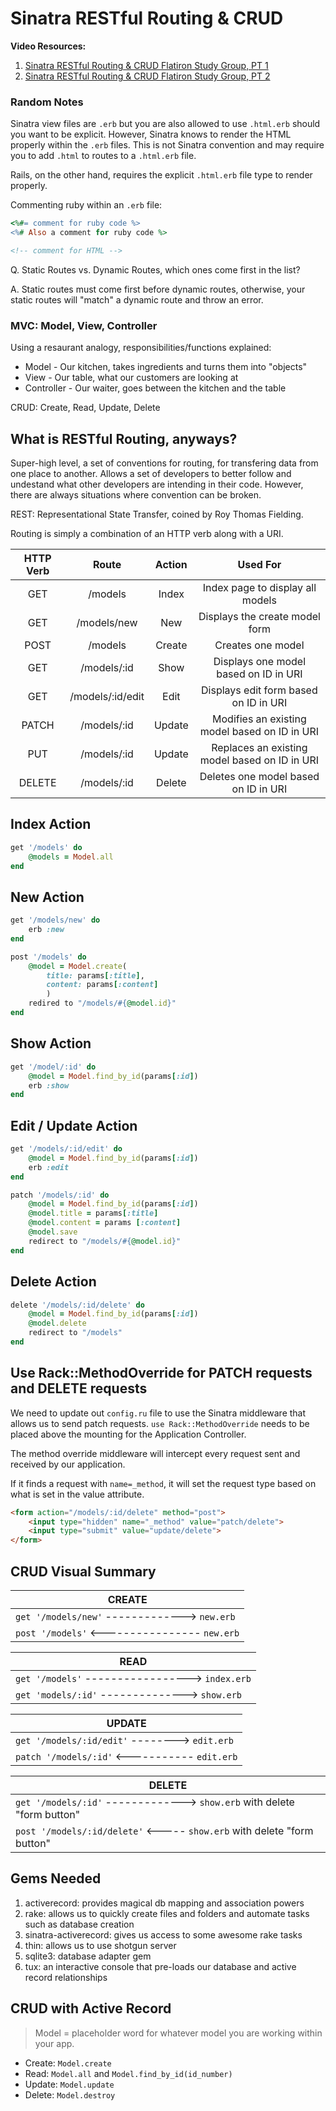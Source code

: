 # Sinatra RESTful Routing & CRUD

**Video Resources:**
1. [Sinatra RESTful Routing & CRUD Flatiron Study Group, PT 1](https://youtu.be/-S540yM5brY)
2. [Sinatra RESTful Routing & CRUD Flatiron Study Group, PT 2](https://youtu.be/OK8QYOKoH7g)

### Random Notes
  
Sinatra view files are `.erb` but you are also allowed to use `.html.erb` should you want to be explicit. However, Sinatra knows to render the HTML properly within the `.erb` files. This is not Sinatra convention and may require you to add `.html` to routes to a `.html.erb` file. 

Rails, on the other hand, requires the explicit `.html.erb` file type to render properly.

Commenting ruby within an `.erb` file:
```ruby
<%#= comment for ruby code %>
<%# Also a comment for ruby code %>
```

```html
<!-- comment for HTML -->
```
Q. Static Routes vs. Dynamic Routes, which ones come first in the list?

A. Static routes must come first before dynamic routes, otherwise, your static routes will "match" a dynamic route and throw an error. 

### MVC: Model, View, Controller

Using a resaurant analogy, responsibilities/functions explained:
  - Model - Our kitchen, takes ingredients and turns them into "objects"
  - View - Our table, what our customers are looking at
  - Controller - Our waiter, goes between the kitchen and the table

CRUD: Create, Read, Update, Delete

## What is RESTful Routing, anyways?

Super-high level, a set of conventions for routing, for transfering data from one place to another. Allows a set of developers to better follow and undestand what other developers are intending in their code. However, there are always situations where convention can be broken. 

REST: Representational State Transfer, coined by Roy Thomas Fielding.

Routing is simply a combination of an HTTP verb along with a URI. 

| HTTP Verb |       Route      | Action |                    Used For                   |
|:---------:|:----------------:|:------:|:---------------------------------------------:|
| GET       | /models          | Index  | Index page to display all models              |
| GET       | /models/new      | New    | Displays the create model form                |
| POST      | /models          | Create | Creates one model                             |
| GET       | /models/:id      | Show   | Displays one model based on ID in URI         |
| GET       | /models/:id/edit | Edit   | Displays edit form based on ID in URI         |
| PATCH     | /models/:id      | Update | Modifies an existing model based on ID in URI |
| PUT       | /models/:id      | Update | Replaces an existing model based on ID in URI |
| DELETE    | /models/:id      | Delete | Deletes one model based on ID in URI          |

## Index Action

```ruby
get '/models' do
    @models = Model.all
end
```

## New Action

```ruby
get '/models/new' do
    erb :new
end

post '/models' do
    @model = Model.create(
        title: params[:title],
        content: params[:content]
        )
    redired to "/models/#{@model.id}"
end
```

## Show Action

```ruby
get '/model/:id' do
    @model = Model.find_by_id(params[:id])
    erb :show
end
```

## Edit / Update Action

```ruby
get '/models/:id/edit' do
    @model = Model.find_by_id(params[:id])
    erb :edit
end

patch '/models/:id' do
    @model = Model.find_by_id(params[:id])
    @model.title = params[:title]
    @model.content = params [:content]
    @model.save
    redirect to "/models/#{@model.id}"
end
```

## Delete Action

```ruby
delete '/models/:id/delete' do
    @model = Model.find_by_id(params[:id])
    @model.delete
    redirect to "/models"
end
```

## Use Rack::MethodOverride for PATCH requests and DELETE requests

We need to update out `config.ru` file to use the Sinatra middleware that allows us to send patch requests.
`use Rack::MethodOverride` needs to be placed above the mounting for the Application Controller. 

The method override middleware will intercept every request sent and received by our application.

If it finds a request with `name=_method`, it will set the request type based on what is set in the value attribute. 

```html
<form action="/models/:id/delete" method="post">
    <input type="hidden" name="_method" value="patch/delete">
    <input type="submit" value="update/delete">
</form>
```

## CRUD Visual Summary

| CREATE                                       |
|----------------------------------------------|
| `get '/models/new'` -------------> `new.erb` |
| `post '/models'` <---------------- `new.erb` |

| READ                                           |
|------------------------------------------------|
| `get '/models'` -----------------> `index.erb` |
| `get 'models/:id'` --------------> `show.erb`  |

| UPDATE                                        |
|-----------------------------------------------|
| `get '/models/:id/edit'` --------> `edit.erb` |
| `patch '/models/:id'` <----------- `edit.erb` |

| DELETE                                                                  |
|-------------------------------------------------------------------------|
| `get '/models/:id'` -------------> `show.erb` with delete "form button" |
| `post '/models/:id/delete'` <----- `show.erb` with delete "form button" |

## Gems Needed

1. activerecord: provides magical db mapping and association powers
2. rake: allows us to quickly create files and folders and automate tasks such as database creation
3. sinatra-activerecord: gives us access to some awesome rake tasks
4. thin: allows us to use shotgun server
5. sqlite3: database adapter gem
6. tux: an interactive console that pre-loads our database and active record relationships

## CRUD with Active Record

>Model = placeholder word for whatever model you are working within your app.

- Create: `Model.create`
- Read: `Model.all` and `Model.find_by_id(id_number)`
- Update: `Model.update`
- Delete: `Model.destroy`

